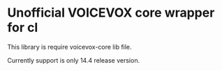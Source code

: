 # Unofficial VOICEVOX core wrapper for cl

This library is require voicevox-core lib file.

Currently support is only 14.4 release version.


